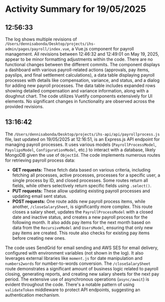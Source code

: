 # Activity Summary for 19/05/2025

## 12:56:33
The log shows multiple revisions of `/Users/dennisabonda/Desktop/projects/ihs-admin/pages/payroll/index.vue`, a Vue.js component for payroll management.  All revisions between 12:46:32 and 12:49:01 on May 19, 2025, appear to be minor formatting adjustments within the code. There are no functional changes between the different commits. The component displays a dashboard with various payroll-related actions (approvals, pay items, payslips, and final settlement calculations),  a data table displaying payroll processes with details like compensation, variance, and status, and a dialog for adding new payroll processes.  The data table includes expanded rows showing detailed compensation and variance information, along with a doughnut chart. The code utilizes Vuetify components extensively for UI elements.  No significant changes in functionality are observed across the provided revisions.


## 13:16:42
The `/Users/dennisabonda/Desktop/projects/ihs-api/api/payrollprocess.js` file, last updated on 19/05/2025 at 12:16:51, is an Express.js API endpoint for managing payroll processes.  It uses various models (`PayrollProcessModel`, `PayslipsModel`, `ConfigurationModel`, etc.) to interact with a database, likely MongoDB given the use of `ObjectId`.  The code implements numerous routes for retrieving payroll process data:

* **GET requests:**  These fetch data based on various criteria, including fetching all processes, active processes, processes for a specific user, a single process by ID, and closed processes. Some routes return all fields, while others selectively return specific fields using `.select()`.
* **PUT requests:** These allow updating existing payroll processes and updating email sent status.
* **POST requests:** One route adds new payroll process items, while another, `/closeSalarySheet`, is significantly more complex.  This route closes a salary sheet, updates the `PayrollProcessModel` with a closed date and inactive status, and creates a new payroll process for the following month.  It also adds pay items for the next month based on data from the `RecursiveModel` and `UsersModel`, ensuring that only new pay items are created. This route also checks for existing pay items before creating new ones.

The code uses SendGrid for email sending and AWS SES for email delivery, configured with environment variables (not shown in the log).  It also leverages external libraries like `moment.js` for date manipulation and `numbers2words` for number-to-words conversion.  The `/closeSalarySheet` route demonstrates a significant amount of business logic related to payroll closing, generating reports, and creating new salary sheets for the next pay period.  The extensive use of asynchronous operations (`async/await`) is evident throughout the code.  There's a notable pattern of using `validateToken` middleware to protect API endpoints, suggesting an authentication mechanism.

